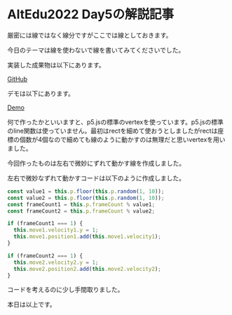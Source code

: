 # AltEdu2022 Day5の解説記事

厳密には線ではなく線分ですがここでは線としておきます。

今日のテーマは線を使わないで線を書いてみてくださいでした。

実装した成果物は以下にあります。

[GitHub](https://github.com/HosodaMath/ArtOFCode/tree/main/Festival/Year2022/AltEdu2022/day5)

デモは以下にあります。

[Demo](https://hosodamath.github.io/lineDraw/)

何で作ったかといいますと、p5.jsの標準のvertexを使っています。p5.jsの標準のline関数は使っていません。最初はrectを細めて使おうとしましたがrectは座標の個数が4個なので細めても線のように動かすのは無理だと思いvertexを用いました。

今回作ったものは左右で微妙にずれて動かす線を作成しました。

左右で微妙なずれて動かすコードは以下のように作成しました。

```ts
const value1 = this.p.floor(this.p.random(1, 10));
const value2 = this.p.floor(this.p.random(1, 10));
const frameCount1 = this.p.frameCount % value1;
const frameCount2 = this.p.frameCount % value2;

if (frameCount1 === 1) {
  this.move1.velocity1.y = 1;
  this.move1.position1.add(this.move1.velocity1);
}

if (frameCount2 === 1) {
  this.move2.velocity2.y = 1;
  this.move2.position2.add(this.move2.velocity2);
}
```

コードを考えるのに少し手間取りました。

本日は以上です。
